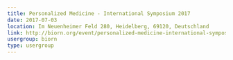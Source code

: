 ```yaml
---
title: Personalized Medicine - International Symposium 2017
date: 2017-07-03
location: Im Neuenheimer Feld 280, Heidelberg, 69120, Deutschland
link: http://biorn.org/event/personalized-medicine-international-symposium-2017/
usergroup: biorn
type: usergroup
---
```

